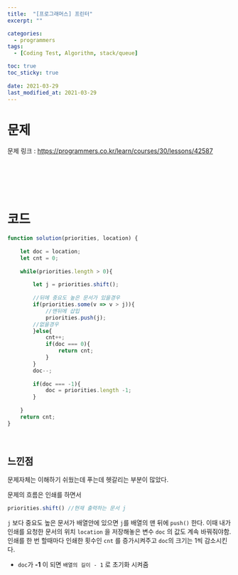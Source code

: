 ```yaml
---
title:  "[프로그래머스] 프린터"
excerpt: ""

categories:
  - programmers
tags:
  - [Coding Test, Algorithm, stack/queue]

toc: true
toc_sticky: true
 
date: 2021-03-29
last_modified_at: 2021-03-29
---
```



# **문제**

문제 링크 : <https://programmers.co.kr/learn/courses/30/lessons/42587>

<br>
<br>
<br>
<br>

# **코드**

```javascript
function solution(priorities, location) {
    
    let doc = location;
    let cnt = 0;
    
    while(priorities.length > 0){
     
        let j = priorities.shift();
        
        //뒤에 중요도 높은 문서가 있을경우
        if(priorities.some(v => v > j)){
            //맨뒤에 삽입
            priorities.push(j);
        //없을경우
        }else{
            cnt++;
            if(doc === 0){
                return cnt;
            }
        }
        doc--;
        
        if(doc === -1){
            doc = priorities.length -1;
        }
        
    }
    return cnt;
}
```

<br>

## **느낀점**
문제자체는 이해하기 쉬웠는데 푸는데 헷갈리는 부분이 많았다.  

문제의 흐름은 인쇄를 하면서 
```javascript
priorities.shift() //현재 출력하는 문서 j
```
`j` 보다 중요도 높은 문서가 배열안에 있으면 `j`를 배열의 맨 뒤에 `push()` 한다. 이때 내가 인쇄를 요청한 문서의 위치 `location` 을 저장해놓은 변수 `doc` 의 값도 계속 바꿔줘야함.
인쇄를 한 번 할때마다 인쇄한 횟수인 `cnt` 를 증가시켜주고 `doc`의 크기는 1씩 감소시킨다.
* `doc`가 **-1** 이 되면 `배열의 길이 - 1` 로 초기화 시켜줌   
